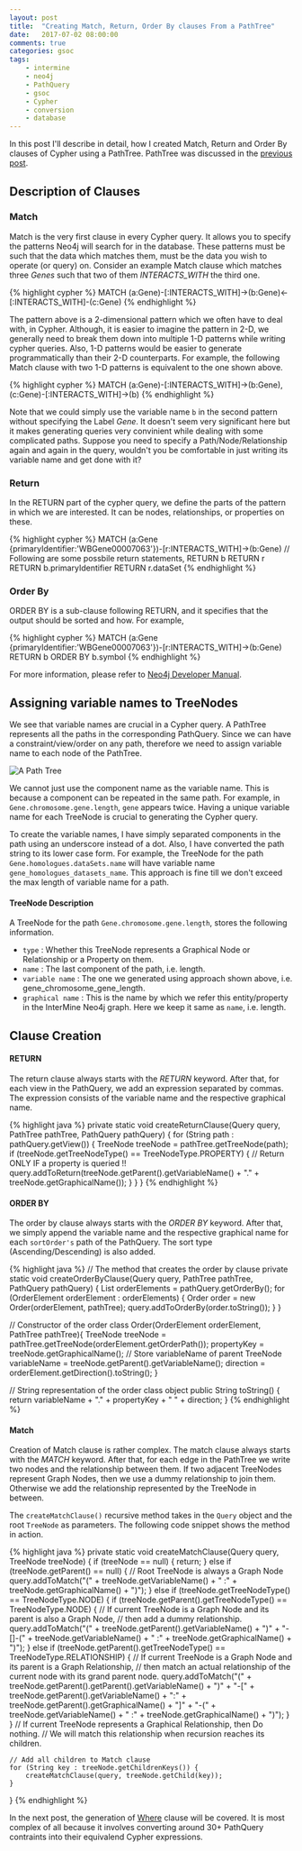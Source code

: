 ```yaml
---
layout: post
title:  "Creating Match, Return, Order By clauses From a PathTree"
date:   2017-07-02 08:00:00
comments: true
categories: gsoc
tags:
    - intermine
    - neo4j
    - PathQuery
    - gsoc
    - Cypher
    - conversion
    - database
---
```


In this post I'll describe in detail, how I created Match, Return and Order By clauses of Cypher using a PathTree. PathTree was discussed in the [previous post](/blog/2017/path-query-cypher-puzzle-part-2/).

## Description of Clauses

### Match

Match is the very first clause in every Cypher query. It allows you to specify the patterns Neo4j will search for in the database. These patterns must be such that the data which matches them, must be the data you wish to operate (or query) on. Consider an example Match clause which matches three *Genes* such that two of them  *INTERACTS_WITH* the third one.

{% highlight cypher %}
MATCH (a:Gene)-[:INTERACTS_WITH]->(b:Gene)<-[:INTERACTS_WITH]-(c:Gene)
{% endhighlight %}

The pattern above is a 2-dimensional pattern which we often have to deal with, in Cypher. Although, it is easier to imagine the pattern in 2-D, we generally need to break them down into multiple 1-D patterns while writing cypher queries. Also, 1-D patterns would be easier to generate programmatically than their 2-D counterparts. For example, the following Match clause with two 1-D patterns is equivalent to the one shown above.

{% highlight cypher %}
MATCH (a:Gene)-[:INTERACTS_WITH]->(b:Gene),
(c:Gene)-[:INTERACTS_WITH]->(b)
{% endhighlight %}

Note that we could simply use the variable name `b` in the second pattern without specifying the Label *Gene*. It doesn't seem very significant here but it makes generating queries very convinient while dealing with some complicated paths. Suppose you need to specify a Path/Node/Relationship again and again in the query, wouldn't you be comfortable in just writing its variable name and get done with it?

### Return 

In the RETURN part of the cypher query, we define the parts of the pattern in which we are interested. It can be nodes, relationships, or properties on these.

{% highlight cypher %}
MATCH (a:Gene {primaryIdentifier:'WBGene00007063'})-[r:INTERACTS_WITH]->(b:Gene)
// Following are some possbile return statements,
RETURN b
RETURN r
RETURN b.primaryIdentifier
RETURN r.dataSet
{% endhighlight %}

### Order By 

ORDER BY is a sub-clause following RETURN, and it specifies that the output should be sorted and how. For example,

{% highlight cypher %}
MATCH (a:Gene {primaryIdentifier:'WBGene00007063'})-[r:INTERACTS_WITH]->(b:Gene)
RETURN b
ORDER BY b.symbol
{% endhighlight %}

For more information, please refer to [Neo4j Developer Manual](http://neo4j.com/docs/developer-manual/current/cypher/).

## Assigning variable names to TreeNodes

We see that variable names are crucial in a Cypher query. A PathTree represents all the paths in the corresponding PathQuery. Since we can have a constraint/view/order on any path, therefore we need to assign variable name to each node of the PathTree.

![A Path Tree](/images/PathTree.png)

We cannot just use the component name as the variable name. This is because a component can be repeated in the same path. For example, in `Gene.chromosome.gene.length`, `gene` appears twice. Having a unique variable name for each TreeNode is crucial to generating the Cypher query.

To create the variable names, I have simply separated components in the path using an underscore instead of a dot. Also, I have converted the path string to its lower case form. For example, the TreeNode for the path `Gene.homologues.dataSets.name` will have variable name `gene_homologues_datasets_name`. This approach is fine till we don't exceed the max length of variable name for a path.

#### TreeNode Description

A TreeNode for the path `Gene.chromosome.gene.length`, stores the following information.

- `type` : Whether this TreeNode represents a Graphical Node or Relationship or a Property on them.
- `name` : The last component of the path, i.e. length.
- `variable name` : The one we generated using approach shown above, i.e. gene_chromosome_gene_length.
- `graphical name` : This is the name by which we refer this entity/property in the InterMine Neo4j graph. Here we keep it same as `name`, i.e. length.

## Clause Creation

#### RETURN

The return clause always starts with the *RETURN* keyword. After that, for each view in the PathQuery, we add an expression separated by commas. The expression consists of the variable name and the respective graphical name.

{% highlight java %}
private static void createReturnClause(Query query, PathTree pathTree, PathQuery pathQuery) {
    for (String path : pathQuery.getView()) {
        TreeNode treeNode = pathTree.getTreeNode(path);
        if (treeNode.getTreeNodeType() == TreeNodeType.PROPERTY) {
            // Return ONLY IF a property is queried !!
            query.addToReturn(treeNode.getParent().getVariableName() + 
        					"." + 
        					treeNode.getGraphicalName());
        }
    }
}
{% endhighlight %}

#### ORDER BY

The order by clause always starts with the *ORDER BY* keyword. After that, we simply append the variable name and the respective graphical name for each `sortOrder's` path of the PathQuery. The sort type (Ascending/Descending) is also added.

{% highlight java %}
// The method that creates the order by clause
private static void createOrderByClause(Query query, PathTree pathTree, PathQuery pathQuery) {
    List<OrderElement> orderElements = pathQuery.getOrderBy();
    for (OrderElement orderElement : orderElements) {
        Order order = new Order(orderElement, pathTree);
        query.addToOrderBy(order.toString());
    }
}

// Constructor of the order class
Order(OrderElement orderElement, PathTree pathTree){
    TreeNode treeNode = pathTree.getTreeNode(orderElement.getOrderPath());
    propertyKey = treeNode.getGraphicalName();
    // Store variableName of parent TreeNode
    variableName = treeNode.getParent().getVariableName();
    direction = orderElement.getDirection().toString();
}

// String representation of the order class object
public String toString() {
    return variableName + "." +
            propertyKey + " " +
            direction;
}
{% endhighlight %}

#### Match

Creation of Match clause is rather complex. The match clause always starts with the *MATCH* keyword. After that, for each edge in the PathTree we write two nodes and the relationship between them. If two adjacent TreeNodes represent Graph Nodes, then we use a dummy relationship to join them. Otherwise we add the relationship represented by the TreeNode in between.

The `createMatchClause()` recursive method takes in the `Query` object and the root `TreeNode` as parameters. The following code snippet shows the method in action.

{% highlight java %}
private static void createMatchClause(Query query, TreeNode treeNode) {
    if (treeNode == null) {
        return;
    }
    else if (treeNode.getParent() == null) {
        // Root TreeNode is always a Graph Node
        query.addToMatch("(" + treeNode.getVariableName() +
                         " :" + treeNode.getGraphicalName() + ")");
    }
    else if (treeNode.getTreeNodeType() == TreeNodeType.NODE) {
        if (treeNode.getParent().getTreeNodeType() == TreeNodeType.NODE) {
            // If current TreeNode is a Graph Node and its parent is also a Graph Node,
            // then add a dummy relationship.
            query.addToMatch("(" + treeNode.getParent().getVariableName() + ")" +
                            "-[]-(" + treeNode.getVariableName() +
                            " :" + treeNode.getGraphicalName() + ")");
        }
        else if (treeNode.getParent().getTreeNodeType() == TreeNodeType.RELATIONSHIP) {
            // If current TreeNode is a Graph Node and its parent is a Graph Relationship,
            // then match an actual relationship of the current node with its grand parent node.
            query.addToMatch("(" + treeNode.getParent().getParent().getVariableName() + ")" +
                            "-[" + treeNode.getParent().getVariableName() +
                            ":" + treeNode.getParent().getGraphicalName() + "]" +
                            "-(" + treeNode.getVariableName() +
                            " :" + treeNode.getGraphicalName() + ")");
        }
    }
    // If current TreeNode represents a Graphical Relationship, then Do nothing.
    // We will match this relationship when recursion reaches its children.

    // Add all children to Match clause
    for (String key : treeNode.getChildrenKeys()) {
        createMatchClause(query, treeNode.getChild(key));
    }
}
{% endhighlight %}

In the next post, the generation of [Where](http://neo4j.com/docs/developer-manual/current/cypher/clauses/where/) clause will be covered. It is most complex of all because it involves converting around 30+ PathQuery contraints into their equivalend Cypher expressions.

